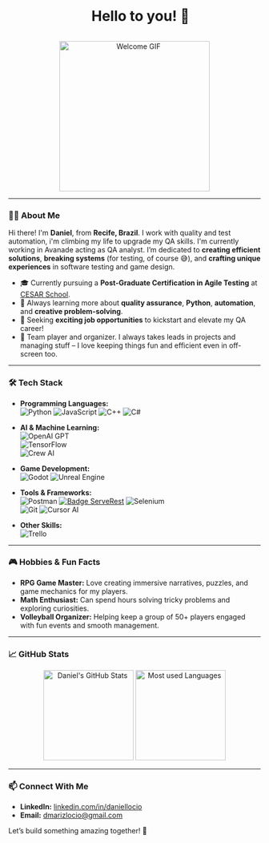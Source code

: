 <div id="user-content-toc">
  <ul align="center">
    <summary><h1 style="display: inline-block">Hello to you! 👋</h1></summary>
  </ul>
</div>

<p align="center">
  <img src="https://media.giphy.com/media/3o7aCTfyhYawdOXcFW/giphy.gif" alt="Welcome GIF" width="300"/>
</p>

---

### 🧑‍💻 About Me

Hi there! I'm **Daniel**, from **Recife, Brazil**.  I work with quality and test automation, i'm climbing my life to upgrade my QA skills. I'm currently working in Avanade acting as QA analyst.
I’m dedicated to **creating efficient solutions**, **breaking systems** (for testing, of course 😅), and **crafting unique experiences** in software testing and game design.  

- 🎓 Currently pursuing a **Post-Graduate Certification in Agile Testing** at [CESAR School](https://www.cesar.school/).  
- 🌱 Always learning more about **quality assurance**, **Python**, **automation**, and **creative problem-solving**.  
- 🔭 Seeking **exciting job opportunities** to kickstart and elevate my QA career!  
- 🏐 Team player and organizer. I always takes leads in projects and managing stuff – I love keeping things fun and efficient even in off-screen too.


---

### 🛠️ Tech Stack

- **Programming Languages:**  
  ![Python](https://img.shields.io/badge/Python-3776AB?style=for-the-badge&logo=python&logoColor=white) ![JavaScript](https://img.shields.io/badge/JavaScript-F7DF1E?style=for-the-badge&logo=javascript&logoColor=black) ![C++](https://img.shields.io/badge/C++-00599C?style=for-the-badge&logo=cplusplus&logoColor=white) ![C#](https://img.shields.io/badge/C%23-239120?style=for-the-badge&logo=csharp&logoColor=white)
  
- **AI & Machine Learning:**  
  ![OpenAI GPT](https://img.shields.io/badge/OpenAI_GPT-412991?style=for-the-badge&logo=openai&logoColor=white)  
  ![TensorFlow](https://img.shields.io/badge/TensorFlow-FF6F00?style=for-the-badge&logo=tensorflow&logoColor=white)  
  ![Crew AI](https://img.shields.io/badge/Crew%20AI-FF5733?style=for-the-badge&logo=data:image/svg+xml;base64,BASE64_ENCODED_SVG)

- **Game Development:**  
  ![Godot](https://img.shields.io/badge/Godot-478CBF?style=for-the-badge&logo=godot-engine&logoColor=white) ![Unreal Engine](https://img.shields.io/badge/Unreal-0E1128?style=for-the-badge&logo=unreal-engine&logoColor=white)  

- **Tools & Frameworks:**  
  ![Postman](https://img.shields.io/badge/Postman-FF6C37?style=for-the-badge&logo=postman&logoColor=white)
  [![Badge ServeRest](https://img.shields.io/badge/API-ServeRest-green)](https://github.com/ServeRest/ServeRest/)
  ![Selenium](https://img.shields.io/badge/Selenium-43B02A?style=for-the-badge&logo=selenium&logoColor=white)  
  ![Git](https://img.shields.io/badge/Git-F05032?style=for-the-badge&logo=git&logoColor=white)
  ![Cursor AI](https://img.shields.io/badge/Cursor%20AI-FFD700?style=for-the-badge&logo=cursor&logoColor=black)

- **Other Skills:**  
  ![Trello](https://img.shields.io/badge/Trello-0052CC?style=for-the-badge&logo=trello&logoColor=white) 
---

### 🎮 Hobbies & Fun Facts

- **RPG Game Master:** Love creating immersive narratives, puzzles, and game mechanics for my players.  
- **Math Enthusiast:** Can spend hours solving tricky problems and exploring curiosities.  
- **Volleyball Organizer:** Helping keep a group of 50+ players engaged with fun events and smooth management.  

---

### 📈 GitHub Stats

<p align="center">
  <img src="https://github-readme-stats.vercel.app/api?username=DMariz&show_icons=true&theme=tokyonight" alt="Daniel's GitHub Stats" height="180"/>
  <img src="https://github-readme-stats.vercel.app/api/top-langs/?username=DMariz&layout=compact&theme=tokyonight" alt="Most used Languages" height="180"/>
</p>

---

### 📫 Connect With Me

- **LinkedIn:** [linkedin.com/in/daniellocio](https://www.linkedin.com/in/daniellocio/) 
- **Email:** [dmarizlocio@gmail.com](mailto:dmarizlocoi@gmail.com)  

Let’s build something amazing together! 🚀
